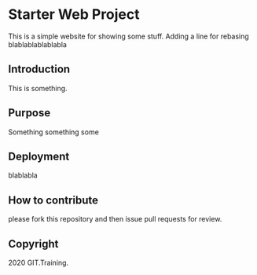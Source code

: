 # Starter Web Project
This is a simple website for showing some stuff.
Adding a line for rebasing
blablablablablabla

## Introduction
This is something.

## Purpose
Something something some

## Deployment
blablabla

## How to contribute
please fork this repository and then issue pull requests for review.

## Copyright

2020 GIT.Training.